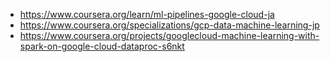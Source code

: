 - https://www.coursera.org/learn/ml-pipelines-google-cloud-ja
- https://www.coursera.org/specializations/gcp-data-machine-learning-jp
- https://www.coursera.org/projects/googlecloud-machine-learning-with-spark-on-google-cloud-dataproc-s6nkt

